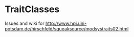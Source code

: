 TraitClasses
============

Issues and wiki for http://www.hpi.uni-potsdam.de/hirschfeld/squeaksource/modsystraits02.html